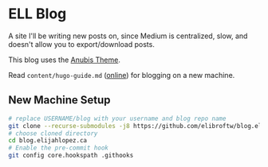# ELL Blog

A site I'll be writing new posts on, since Medium is centralized, slow, and doesn't allow you to export/download posts.

This blog uses the [Anubis Theme](https://github.com/Mitrichius/hugo-theme-anubis).

Read `content/hugo-guide.md` ([online](https://blog.elijahlopez.ca/hugo-guide#new-machine-setup)) for blogging on a new machine.

## New Machine Setup

```bash
# replace USERNAME/blog with your username and blog repo name
git clone --recurse-submodules -j8 https://github.com/elibroftw/blog.elijahlopez.ca.git
# choose cloned directory
cd blog.elijahlopez.ca
# Enable the pre-commit hook
git config core.hookspath .githooks
```
